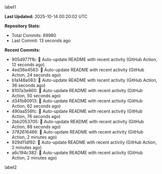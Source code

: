 
label1 
<!-- ACTIVITY_START -->
**Last Updated:** 2025-10-14 00:20:02 UTC

**Repository Stats:**
- Total Commits: 89980
- Last Commit: 13 seconds ago

**Recent Commits:**
- 905d977f1b: 🤖 Auto-update README with recent activity (GitHub Action, 12 seconds ago)
- 4ed36e4563: 🤖 Auto-update README with recent activity (GitHub Action, 24 seconds ago)
- b1a148a083: 🤖 Auto-update README with recent activity (GitHub Action, 36 seconds ago)
- 8107a3e660: 🤖 Auto-update README with recent activity (GitHub Action, 50 seconds ago)
- d341b80913: 🤖 Auto-update README with recent activity (GitHub Action, 62 seconds ago)
- 490aa556fc: 🤖 Auto-update README with recent activity (GitHub Action, 76 seconds ago)
- 2bb2053705: 🤖 Auto-update README with recent activity (GitHub Action, 88 seconds ago)
- 3782616466: 🤖 Auto-update README with recent activity (GitHub Action, 2 minutes ago)
- 929d11df92: 🤖 Auto-update README with recent activity (GitHub Action, 2 minutes ago)
- a6c194c382: 🤖 Auto-update README with recent activity (GitHub Action, 2 minutes ago)
<!-- ACTIVITY_END -->

label2
